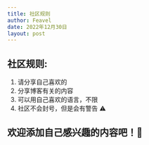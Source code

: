 ```yaml
---
title: 社区规则
author: Feavel
date: 2022年12月30日
layout: post
---
```


## 社区规则:

1. 请分享自己喜欢的
2. 分享博客有关的内容
3. 可以用自己喜欢的语言，不限
4. 社区不会封号，但是会有警告 ⚠️

## 欢迎添加自己感兴趣的内容吧！🎉
